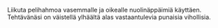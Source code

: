 Liikuta pelihahmoa vasemmalle ja oikealle nuolinäppäimiä käyttäen. Tehtävänäsi 
on väistellä ylhäältä alas vastaantulevia punaisia vihollisia.
